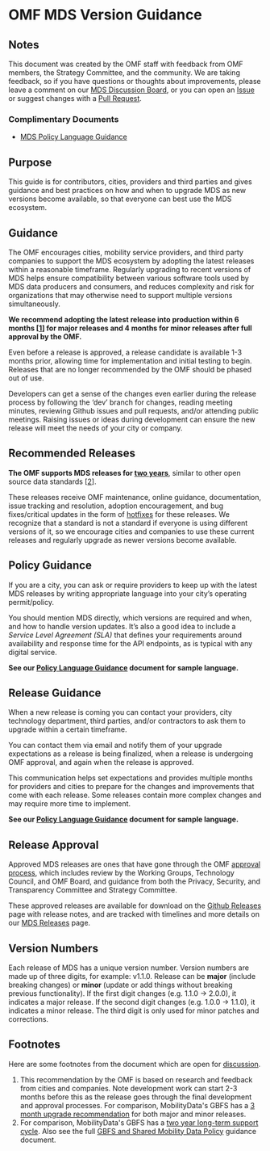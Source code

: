 # OMF MDS Version Guidance

## Notes

This document was created by the OMF staff with feedback from OMF members, the Strategy Committee, and the community. We are taking feedback, so if you have questions or thoughts about improvements, please leave a comment on our [MDS Discussion Board](https://github.com/openmobilityfoundation/mobility-data-specification/discussions), or you can open an [Issue](https://github.com/openmobilityfoundation/governance/issues) or suggest changes with a [Pull Request](https://github.com/openmobilityfoundation/governance/pulls).

### Complimentary Documents

- [MDS Policy Language Guidance](https://github.com/openmobilityfoundation/governance/blob/main/technical/OMF-MDS-Policy-Language-Guidance.md)

## Purpose

This guide is for contributors, cities, providers and third parties and gives guidance and best practices on how and when to upgrade MDS as new versions become available, so that everyone can best use the MDS ecosystem.

## Guidance

The OMF encourages cities, mobility service providers, and third party companies to support the MDS ecosystem by adopting the latest releases within a reasonable timeframe. Regularly upgrading to recent versions of MDS helps ensure compatibility between various software tools used by MDS data producers and consumers, and reduces complexity and risk for organizations that may otherwise need to support multiple versions simultaneously.

**We recommend adopting the latest release into production within 6 months [[1](#footnotes)] for major releases and 4 months for minor releases after full approval by the OMF.** 

Even before a release is approved, a release candidate is available 1-3 months prior, allowing time for implementation and initial testing to begin. Releases that are no longer recommended by the OMF should be phased out of use.

Developers can get a sense of the changes even earlier during the release process by following the ‘dev’ branch for changes, reading meeting minutes, reviewing Github issues and pull requests, and/or attending public meetings. Raising issues or ideas during development can ensure the new release will meet the needs of your city or company.

## Recommended Releases

**The OMF supports MDS releases for [two years](https://github.com/openmobilityfoundation/governance/wiki/Releases#supported-mds-releases)**, similar to other open source data standards [[2](#footnotes)].

These releases receive OMF maintenance, online guidance, documentation, issue tracking and resolution, adoption encouragement, and bug fixes/critical updates in the form of [hotfixes](https://github.com/openmobilityfoundation/governance/blob/release-guidelines-1/technical/ReleaseGuidelines.md#hotfix-releases) for these releases. We recognize that a standard is not a standard if everyone is using different versions of it, so we encourage cities and companies to use these current releases and regularly upgrade as newer versions become available.

## Policy Guidance

If you are a city, you can ask or require providers to keep up with the latest MDS releases by writing appropriate language into your city’s operating permit/policy.  

You should mention MDS directly, which versions are required and when, and how to handle version updates. It’s also a good idea to include a _Service Level Agreement (SLA)_ that defines your requirements around availability and response time for the API endpoints, as is typical with any digital service.  

**See our [Policy Language Guidance](https://github.com/openmobilityfoundation/governance/blob/main/technical/OMF-MDS-Policy-Language-Guidance.md) document for sample language.**

## Release Guidance

When a new release is coming you can contact your providers, city technology department, third parties, and/or contractors to ask them to upgrade within a certain timeframe.  

You can contact them via email and notify them of your upgrade expectations as a release is being finalized, when a release is undergoing OMF approval, and again when the release is approved.

This communication helps set expectations and provides multiple months for providers and cities to prepare for the changes and improvements that come with each release. Some releases contain more complex changes and may require more time to implement.

**See our [Policy Language Guidance](https://github.com/openmobilityfoundation/governance/blob/main/technical/OMF-MDS-Policy-Language-Guidance.md) document for sample language.**

## Release Approval

Approved MDS releases are ones that have gone through the OMF [approval process](https://github.com/openmobilityfoundation/governance/blob/main/technical/ReleaseGuidelines.md#approval-by-the-open-mobility-foundation), which includes review by the Working Groups, Technology Council, and OMF Board, and guidance from both the Privacy, Security, and Transparency Committee and Strategy Committee. 

These approved releases are available for download on the [Github Releases](https://github.com/openmobilityfoundation/mobility-data-specification/releases) page with release notes, and are tracked with timelines and more details on our [MDS Releases](https://github.com/openmobilityfoundation/governance/wiki/Releases) page. 

## Version Numbers

Each release of MDS has a unique version number. Version numbers are made up of three digits, for example: v1.1.0. Release can be **major** (include breaking changes) or **minor** (update or add things without breaking previous functionality). If the first digit changes (e.g. 1.1.0 -> 2.0.0), it indicates a major release. If the second digit changes (e.g. 1.0.0 -> 1.1.0), it indicates a minor release. The third digit is only used for minor patches and corrections.

## Footnotes 

Here are some footnotes from the document which are open for [discussion](https://github.com/openmobilityfoundation/mobility-data-specification/discussions).

1. This recommendation by the OMF is based on research and feedback from cities and companies. Note development work can start 2-3 months before this as the release goes through the final development and approval processes. For comparison, MobilityData's GBFS has a [3 month upgrade recommendation](https://github.com/NABSA/gbfs/blob/v2.2/gbfs.md#version-endpoints) for both major and minor releases.
2. For comparison, MobilityData's GBFS has a [two year long-term support cycle](https://github.com/NABSA/gbfs/blob/master/README.md#version-release-cycles).  Also see the full [GBFS and Shared Mobility Data Policy](https://mobilitydata.org/gbfs-and-shared-mobility-data-policy/) guidance document.
